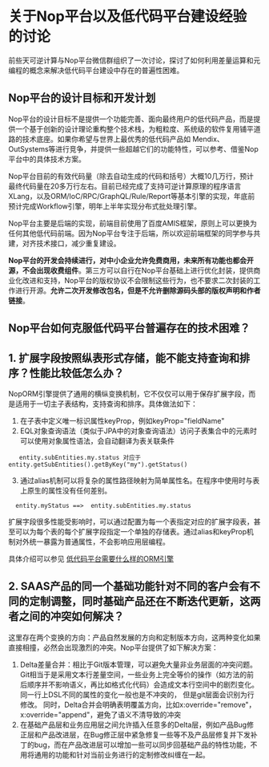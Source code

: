 # 关于Nop平台以及低代码平台建设经验的讨论

前些天可逆计算与Nop平台微信群组织了一次讨论，探讨了如何利用差量运算和元编程的概念来解决低代码平台建设中存在的普遍性困难。

## Nop平台的设计目标和开发计划

Nop平台的设计目标不是提供一个功能完善、面向最终用户的低代码产品，而是提供一个基于创新的设计理论重构整个技术栈，为粗粒度、系统级的软件复用铺平道路的技术底座。如果你希望与世界上最优秀的低代码产品如 Mendix、OutSystems等进行竞争，并提供一些超越它们的功能特性，可以参考、借鉴Nop平台中的具体技术方案。

Nop平台目前的有效代码量（除去自动生成的代码和括号）大概10几万行，预计最终代码量在20多万行左右。目前已经完成了支持可逆计算原理的程序语言XLang，以及ORM/IoC/RPC/GraphQL/Rule/Report等基本引擎的实现，年底前预计完成Workflow引擎，明年上半年实现分布式批处理引擎。

Nop平台主要是后端的实现，前端目前使用了百度AMIS框架，原则上可以更换为任何其他低代码前端。因为Nop平台专注于后端，所以欢迎前端框架的同学参与共建，对齐技术接口，减少重复建设。

**Nop平台的开发会持续进行，对中小企业允许免费商用，未来所有功能也都会开源，不会出现收费组件**。第三方可以自行在Nop平台基础上进行优化封装，提供商业化改进和支持，Nop平台的版权协议不会限制这些行为，也不要求二次封装的工作进行开源。**允许二次开发修改包名，但是不允许删除源码头部的版权声明和作者链接**。

## Nop平台如何克服低代码平台普遍存在的技术困难？

## 1. 扩展字段按照纵表形式存储，能不能支持查询和排序？性能比较低怎么办？

NopORM引擎提供了通用的横纵变换机制，它不仅仅可以用于保存扩展字段，而是适用于一切主子表结构，支持查询和排序。具体做法如下：

1. 在子表中定义唯一标识属性keyProp，例如keyProp="fieldName"
2. EQL对象查询语法（类似于JPA中的对象查询语法）访问子表集合中的元素时可以使用对象属性语法，会自动翻译为表关联条件

```
   entity.subEntities.my.status 对应于  entity.getSubEntities().getByKey("my").getStatus()
```

3. 通过alias机制可以将复杂的属性路径映射为简单属性名。在程序中使用时与表上原生的属性没有任何差别。

```
  entity.myStatus ==>  entity.subEntities.my.status
```

扩展字段很多性能受影响时，可以通过配置为每一个表指定对应的扩展字段表，甚至可以为每个表的每个扩展字段指定一个单独的存储表。通过alias和keyProp机制对外统一暴露为普通属性，不会影响应用层编程。

具体介绍可以参见 [低代码平台需要什么样的ORM引擎](https://zhuanlan.zhihu.com/p/543252423)

## 2. SAAS产品的同一个基础功能针对不同的客户会有不同的定制调整，同时基础产品还在不断迭代更新，这两者之间的冲突如何解决？

这里存在两个变换的方向：产品自然发展的方向和定制版本方向，这两种变化如果直接相撞，必然会出现激烈的冲突。Nop平台提供了如下解决方案：

1. Delta差量合并：相比于Git版本管理，可以避免大量非业务层面的冲突问题。
   Git相当于是采用文本行差量空间，一些业务上完全等价的操作（如方法的前后顺序并不影响语义，再比如格式化代码）会造成文本行空间中的剧烈变化。同一行上DSL不同的属性的变化一般也是不冲突的，
   但是git层面会识别为行修改。
   同时，Delta合并会明确表明覆盖方向，比如x:override="remove"，x:override="append"，避免了语义不清导致的冲突
2. 在基础产品层和业务应用层之间允许插入任意多的Delta层，例如产品Bug修正层和产品改进层，在Bug修正层中紧急修复一些等不及产品层修复并下发补丁的bug，而在产品改进层可以增加一些可以同步回基础产品的特性功能，不用将通用的功能和针对当前业务进行的定制修改纠缠在一起。
